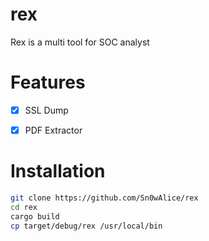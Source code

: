 # rex
Rex is a multi tool for SOC analyst


# Features
- [x] SSL Dump
- [x] PDF Extractor


# Installation
```bash
git clone https://github.com/Sn0wAlice/rex
cd rex
cargo build
cp target/debug/rex /usr/local/bin
```
